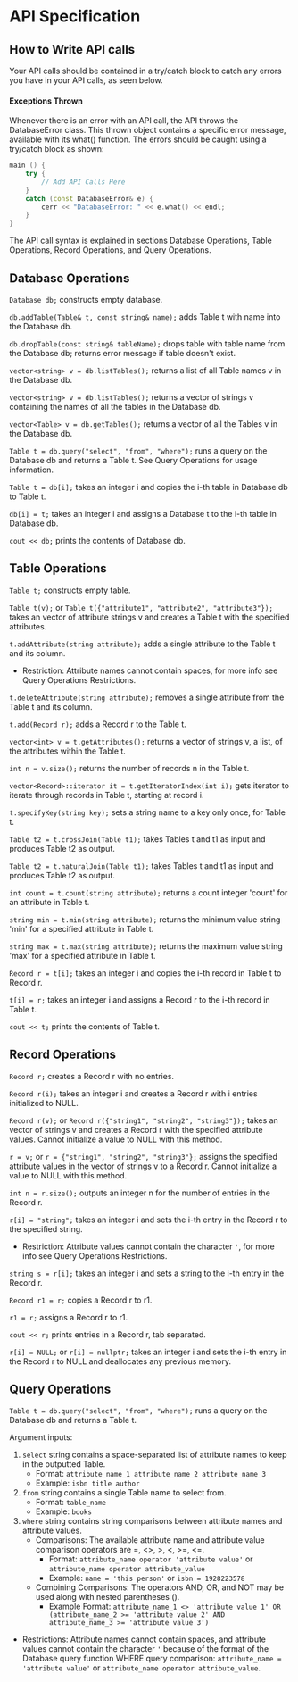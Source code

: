 # API Specification

## How to Write API calls
Your API calls should be contained in a try/catch block to catch any errors you have in your API calls, as seen below. 

#### Exceptions Thrown
Whenever there is an error with an API call, the API throws the DatabaseError class. This thrown object contains a specific error message, available with its what() function. The errors should be caught using a try/catch block as shown:
```C++
main () {
    try {
        // Add API Calls Here
    }
    catch (const DatabaseError& e) {
        cerr << "DatabaseError: " << e.what() << endl;
    }
}
```
The API call syntax is explained in sections Database Operations, Table Operations, Record Operations, and Query Operations.


## Database Operations

`Database db;` constructs empty database.

`db.addTable(Table& t, const string& name);` adds Table t with name into the Database db.

`db.dropTable(const string& tableName);` drops table with table name from the Database db; returns error message if table doesn't exist.

`vector<string> v = db.listTables();`  returns a list of all Table names v in the Database db.

`vector<string> v = db.listTables();` returns a vector of strings v containing the names of all the tables in the Database db.

`vector<Table> v = db.getTables();` returns a vector of all the Tables v in the Database db.

`Table t = db.query("select", "from", "where");` runs a query on the Database db and returns a Table t. See Query Operations for usage information.

`Table t = db[i];` takes an integer i and copies the i-th table in Database db to Table t.

`db[i] = t;` takes an integer i and assigns a Database t to the i-th table in Database db.

`cout << db;` prints the contents of Database db.


## Table Operations

`Table t;` constructs empty table.

`Table t(v);` or `Table t({"attribute1", "attribute2", "attribute3"});` takes an vector of attribute strings v and creates a Table t with the specified attributes.

`t.addAttribute(string attribute);` adds a single attribute to the Table t and its column.

- Restriction: Attribute names cannot contain spaces, for more info see Query Operations Restrictions.
    
`t.deleteAttribute(string attribute);` removes a single attribute from the Table t and its column.
    
`t.add(Record r);` adds a Record r to the Table t.

`vector<int> v = t.getAttributes();` returns a vector of strings v, a list, of the attributes within the Table t.

`int n = v.size();` returns the number of records n in the Table t.

`vector<Record>::iterator it = t.getIteratorIndex(int i);` gets iterator to iterate through records in Table t, starting at record i.

`t.specifyKey(string key);` sets a string name to a key only once, for Table t.
    
`Table t2 = t.crossJoin(Table t1);` takes Tables t and t1 as input and produces Table t2 as output.
    
`Table t2 = t.naturalJoin(Table t1);` takes Tables t and t1 as input and produces Table t2 as output. 

`int count = t.count(string attribute);` returns a count integer 'count' for an attribute in Table t.

`string min = t.min(string attribute);` returns the minimum value string 'min' for a specified attribute in Table t.

`string max = t.max(string attribute);` returns the maximum value string 'max' for a specified attribute in Table t.

`Record r = t[i];` takes an integer i and copies the i-th record in Table t to Record r.

`t[i] = r;` takes an integer i and assigns a Record r to the i-th record in Table t.

`cout << t;` prints the contents of Table t.


## Record Operations

`Record r;` creates a Record r with no entries.

`Record r(i);` takes an integer i and creates a Record r with i entries initialized to NULL.

`Record r(v);` or `Record r({"string1", "string2", "string3"});` takes an vector of strings v and creates a Record r with the specified attribute values. Cannot initialize a value to NULL with this method.

`r = v;` or `r = {"string1", "string2", "string3"};` assigns the specified attribute values in the vector of strings v to a Record r. Cannot initialize a value to NULL with this method.

`int n = r.size();` outputs an integer n for the number of entries in the Record r.

`r[i] = "string";` takes an integer i and sets the i-th entry in the Record r to the specified string.
- Restriction: Attribute values cannot contain the character `'`, for more info see Query Operations Restrictions.

`string s = r[i];` takes an integer i and sets a string to the i-th entry in the Record r.

`Record r1 = r;` copies a Record r to r1.

`r1 = r;` assigns a Record r to r1.

`cout << r;` prints entries in a Record r, tab separated.

`r[i] = NULL;` or `r[i] = nullptr;` takes an integer i and sets the i-th entry in the Record r to NULL and deallocates any previous memory.


## Query Operations

`Table t = db.query("select", "from", "where");` runs a query on the Database db and returns a Table t.

Argument inputs:
1. `select` string contains a space-separated list of attribute names to keep in the outputted Table. 
    - Format: `attribute_name_1 attribute_name_2 attribute_name_3`
    - Example: `isbn title author`
2. `from` string contains a single Table name to select from. 
    - Format: `table_name`
    - Example: `books`
3. `where` string contains string comparisons between attribute names and attribute values.
    - Comparisons: The available attribute name and attribute value comparison operators are =, <>, >, <, >=, <=.
        - Format: `attribute_name operator 'attribute value'` or `attribute_name operator attribute_value`
        - Example: `name = 'this person'` or `isbn = 1928223578`
    - Combining Comparisons: The operators AND, OR, and NOT may be used along with nested parentheses ().
        - Example Format: `attribute_name_1 <> 'attribute value 1' OR (attribute_name_2 >= 'attribute value 2' AND attribute_name_3 >= 'attribute value 3')`

- Restrictions: Attribute names cannot contain spaces, and attribute values cannot contain the character `'` because of the format of the Database query function WHERE query comparison: `attribute_name = 'attribute value'` or `attribute_name operator attribute_value`.

